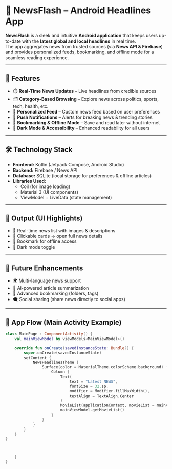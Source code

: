 # 📰 NewsFlash – Android Headlines App  

**NewsFlash** is a sleek and intuitive **Android application** that keeps users up-to-date with the **latest global and local headlines** in real time.  
The app aggregates news from trusted sources (via **News API & Firebase**) and provides personalized feeds, bookmarking, and offline mode for a seamless reading experience.  

---

## 🚀 Features  
- ⏱️ **Real-Time News Updates** – Live headlines from credible sources  
- 🗂️ **Category-Based Browsing** – Explore news across politics, sports, tech, health, etc.  
- 🎯 **Personalized Feed** – Custom news feed based on user preferences  
- 🔔 **Push Notifications** – Alerts for breaking news & trending stories  
- 📑 **Bookmarking & Offline Mode** – Save and read later without internet  
- 🌙 **Dark Mode & Accessibility** – Enhanced readability for all users  

---

## 🛠️ Technology Stack  
- **Frontend:** Kotlin (Jetpack Compose, Android Studio)  
- **Backend:** Firebase / News API  
- **Database:** SQLite (local storage for preferences & offline articles)  
- **Libraries Used:**  
  - Coil (for image loading)  
  - Material 3 (UI components)  
  - ViewModel + LiveData (state management)  

---

## 🎨 Output (UI Highlights)  
- 📰 Real-time news list with images & descriptions  
- 📌 Clickable cards → open full news details  
- 🔖 Bookmark for offline access  
- 🌙 Dark mode toggle  

---

## 📱 Future Enhancements  
- 🌍 Multi-language news support  
- 🧠 AI-powered article summarization  
- 🔖 Advanced bookmarking (folders, tags)  
- 🗨️ Social sharing (share news directly to social apps)  

---

## 📱 App Flow (Main Activity Example)  

```kotlin
class MainPage : ComponentActivity() {
    val mainViewModel by viewModels<MainViewModel>()

    override fun onCreate(savedInstanceState: Bundle?) {
        super.onCreate(savedInstanceState)
        setContent {
            NewsHeadlinesTheme {
                Surface(color = MaterialTheme.colorScheme.background) {
                    Column {
                        Text(
                            text = "Latest NEWS",
                            fontSize = 32.sp,
                            modifier = Modifier.fillMaxWidth(),
                            textAlign = TextAlign.Center
                        )
                        MovieList(applicationContext, movieList = mainViewModel.movieListResponse)
                        mainViewModel.getMovieList()
                    }
                }
            }
        }
    }
}



    }
}
